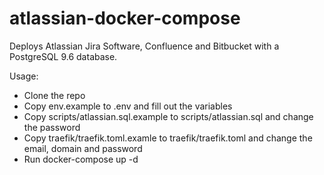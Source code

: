 # atlassian-docker-compose
Deploys Atlassian Jira Software, Confluence and Bitbucket with a PostgreSQL 9.6 database.

Usage:

 - Clone the repo
 - Copy env.example to .env and fill out the variables
 - Copy scripts/atlassian.sql.example to scripts/atlassian.sql and change the password
 - Copy traefik/traefik.toml.examle to traefik/traefik.toml and change the email, domain and password
 - Run docker-compose up -d
